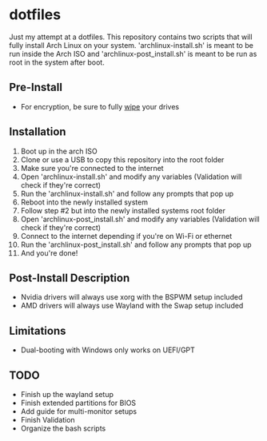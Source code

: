 # dotfiles
Just my attempt at a dotfiles. This repository contains two scripts that will fully install Arch Linux on your system. 'archlinux-install.sh' is meant to be run inside the Arch ISO and 'archlinux-post_install.sh' is meant to be run as root in the system after boot.

## Pre-Install
* For encryption, be sure to fully [wipe](https://wiki.archlinux.org/title/Dm-crypt/Drive_preparation#Generic_methods) your drives

## Installation
1. Boot up in the arch ISO
2. Clone or use a USB to copy this repository into the root folder
3. Make sure you're connected to the internet
4. Open 'archlinux-install.sh' and modify any variables (Validation will check if they're correct)
5. Run the 'archlinux-install.sh' and follow any prompts that pop up
6. Reboot into the newly installed system
7. Follow step #2 but into the newly installed systems root folder
8. Open 'archlinux-post_install.sh' and modify any variables (Validation will check if they're correct)
9. Connect to the internet depending if you're on Wi-Fi or ethernet
10. Run the 'archlinux-post_install.sh' and follow any prompts that pop up
11. And you're done!

## Post-Install Description
* Nvidia drivers will always use xorg with the BSPWM setup included
* AMD drivers will always use Wayland with the Swap setup included

## Limitations
* Dual-booting with Windows only works on UEFI/GPT

## TODO
* Finish up the wayland setup
* Finish extended partitions for BIOS
* Add guide for multi-monitor setups
* Finish Validation
* Organize the bash scripts
